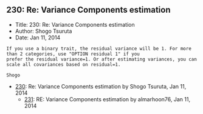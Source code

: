 ## 230: Re: Variance Components estimation

- Title: 230: Re: Variance Components estimation
- Author: Shogo Tsuruta
- Date: Jan 11, 2014
```
If you use a binary trait, the residual variance will be 1. For more than 2 categories, use "OPTION residual 1" if you
prefer the residual variance=1. Or after estimating variances, you can scale all covariances based on residual=1.

Shogo
```

- [230](0230.md): Re: Variance Components estimation by Shogo Tsuruta, Jan 11, 2014
    - [231](0231.md): RE: Variance Components estimation by almarhoon76, Jan 11, 2014
